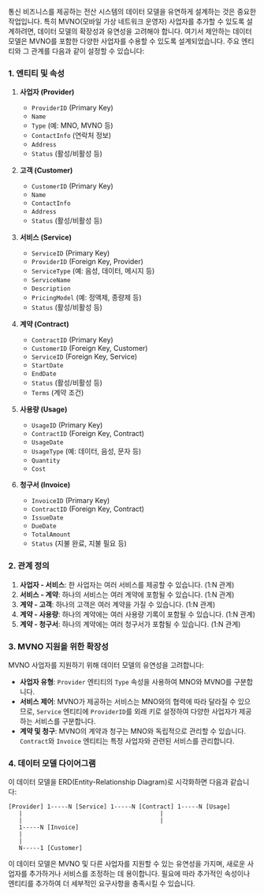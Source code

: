 통신 비즈니스를 제공하는 전산 시스템의 데이터 모델을 유연하게 설계하는 것은 중요한 작업입니다. 특히 MVNO(모바일 가상 네트워크 운영자) 사업자를 추가할 수 있도록 설계하려면, 데이터 모델의 확장성과 유연성을 고려해야 합니다. 여기서 제안하는 데이터 모델은 MVNO를 포함한 다양한 사업자를 수용할 수 있도록 설계되었습니다. 주요 엔티티와 그 관계를 다음과 같이 설정할 수 있습니다:

### 1. 엔티티 및 속성

1. **사업자 (Provider)**
   - `ProviderID` (Primary Key)
   - `Name`
   - `Type` (예: MNO, MVNO 등)
   - `ContactInfo` (연락처 정보)
   - `Address`
   - `Status` (활성/비활성 등)

2. **고객 (Customer)**
   - `CustomerID` (Primary Key)
   - `Name`
   - `ContactInfo`
   - `Address`
   - `Status` (활성/비활성 등)

3. **서비스 (Service)**
   - `ServiceID` (Primary Key)
   - `ProviderID` (Foreign Key, Provider)
   - `ServiceType` (예: 음성, 데이터, 메시지 등)
   - `ServiceName`
   - `Description`
   - `PricingModel` (예: 정액제, 종량제 등)
   - `Status` (활성/비활성 등)

4. **계약 (Contract)**
   - `ContractID` (Primary Key)
   - `CustomerID` (Foreign Key, Customer)
   - `ServiceID` (Foreign Key, Service)
   - `StartDate`
   - `EndDate`
   - `Status` (활성/비활성 등)
   - `Terms` (계약 조건)

5. **사용량 (Usage)**
   - `UsageID` (Primary Key)
   - `ContractID` (Foreign Key, Contract)
   - `UsageDate`
   - `UsageType` (예: 데이터, 음성, 문자 등)
   - `Quantity`
   - `Cost`

6. **청구서 (Invoice)**
   - `InvoiceID` (Primary Key)
   - `ContractID` (Foreign Key, Contract)
   - `IssueDate`
   - `DueDate`
   - `TotalAmount`
   - `Status` (지불 완료, 지불 필요 등)

### 2. 관계 정의

1. **사업자 - 서비스**: 한 사업자는 여러 서비스를 제공할 수 있습니다. (1:N 관계)
2. **서비스 - 계약**: 하나의 서비스는 여러 계약에 포함될 수 있습니다. (1:N 관계)
3. **계약 - 고객**: 하나의 고객은 여러 계약을 가질 수 있습니다. (1:N 관계)
4. **계약 - 사용량**: 하나의 계약에는 여러 사용량 기록이 포함될 수 있습니다. (1:N 관계)
5. **계약 - 청구서**: 하나의 계약에는 여러 청구서가 포함될 수 있습니다. (1:N 관계)

### 3. MVNO 지원을 위한 확장성

MVNO 사업자를 지원하기 위해 데이터 모델의 유연성을 고려합니다:

- **사업자 유형**: `Provider` 엔티티의 `Type` 속성을 사용하여 MNO와 MVNO를 구분합니다.
- **서비스 제어**: MVNO가 제공하는 서비스는 MNO와의 협력에 따라 달라질 수 있으므로, `Service` 엔티티에 `ProviderID`를 외래 키로 설정하여 다양한 사업자가 제공하는 서비스를 구분합니다.
- **계약 및 청구**: MVNO의 계약과 청구는 MNO와 독립적으로 관리할 수 있습니다. `Contract`와 `Invoice` 엔티티는 특정 사업자와 관련된 서비스를 관리합니다.

### 4. 데이터 모델 다이어그램

이 데이터 모델을 ERD(Entity-Relationship Diagram)로 시각화하면 다음과 같습니다:

```
[Provider] 1-----N [Service] 1-----N [Contract] 1-----N [Usage]
   |                                       |
   |                                       |
   1-----N [Invoice]
   |
   |
   N-----1 [Customer]
```

이 데이터 모델은 MVNO 및 다른 사업자를 지원할 수 있는 유연성을 가지며, 새로운 사업자를 추가하거나 서비스를 조정하는 데 용이합니다. 필요에 따라 추가적인 속성이나 엔티티를 추가하여 더 세부적인 요구사항을 충족시킬 수 있습니다.